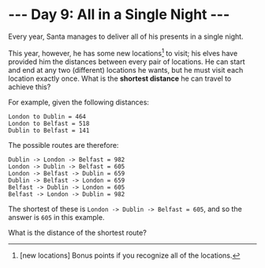 # --- Day 9: All in a Single Night ---

Every year, Santa manages to deliver all of his presents in a single night.

This year, however, he has some new locations[^1] to visit; his elves have provided him the distances between every pair of locations.  He can start and end at any two (different) locations he wants, but he must visit each location exactly once.  What is the **shortest distance** he can travel to achieve this?

For example, given the following distances:
```
London to Dublin = 464
London to Belfast = 518
Dublin to Belfast = 141
```

The possible routes are therefore:
```
Dublin -> London -> Belfast = 982
London -> Dublin -> Belfast = 605
London -> Belfast -> Dublin = 659
Dublin -> Belfast -> London = 659
Belfast -> Dublin -> London = 605
Belfast -> London -> Dublin = 982
```

The shortest of these is `London -> Dublin -> Belfast = 605`, and so the answer is `605` in this example.

What is the distance of the shortest route?

[^1]: [new locations] Bonus points if you recognize all of the locations.
